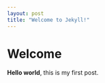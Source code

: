 ```yaml
---
layout: post
title: "Welcome to Jekyll!"
---
```


# Welcome

**Hello world**, this is my first post.
